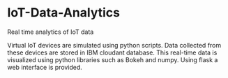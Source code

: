 # IoT-Data-Analytics
Real time analytics of IoT data

Virtual IoT devices are simulated using python scripts. Data collected from these devices are stored in IBM cloudant database. This real-time data is visualized using python libraries such as Bokeh and numpy. Using flask a web interface is provided.
